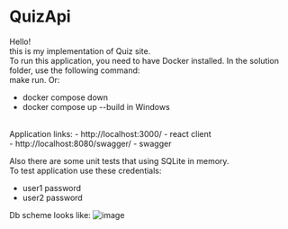 # QuizApi

Hello! <br />
this is my implementation of Quiz site. <br />
To run this application, you need to have Docker installed. In the solution folder, use the following command: <br>
make run.
Or: 
 - docker compose down
 - docker compose up --build
in Windows
<br />
Application links:
 - http://localhost:3000/ - react client <br />
 - http://localhost:8080/swagger/ - swagger 

Also there are some unit tests that using SQLite in memory. <br />
To test application use these credentials: <br />
 - user1 password <br />
 - user2 password <br />

Db scheme looks like:
![image](https://github.com/TRPZtest/QuizApi/assets/86252204/ba36c4fa-547c-449f-815c-7a6d466e3c8d)
